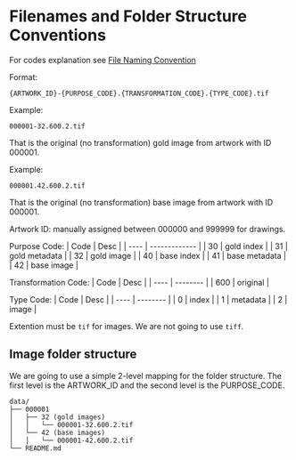 # Filenames and Folder Structure Conventions

For codes explanation see [File Naming Convention](File_Naming_Convention.md)

Format:

```text
{ARTWORK_ID}-{PURPOSE_CODE}.{TRANSFORMATION_CODE}.{TYPE_CODE}.tif
```

Example:

```text
000001-32.600.2.tif
```

That is the original (no transformation) gold image from artwork with ID 000001.

Example:

```text
000001.42.600.2.tif
```

That is the original (no transformation) base image from artwork with ID 000001.

Artwork ID: manually assigned between 000000 and 999999 for drawings.

Purpose Code:
| Code | Desc          |
| ---- | ------------- |
| 30   | gold index    |
| 31   | gold metadata |
| 32   | gold image    |
| 40   | base index    |
| 41   | base metadata |
| 42   | base image    |

Transformation Code:
| Code | Desc     |
| ---- | -------- |
| 600  | original |

Type Code:
| Code | Desc     |
| ---- | -------- |
| 0    | index    |
| 1    | metadata |
| 2    | image    |

Extention must be `tif` for images. We are not going to use `tiff`.

## Image folder structure

We are going to use a simple 2-level mapping for the folder structure. The first level is the ARTWORK_ID and the second level is the PURPOSE_CODE.

```text
data/
├── 000001
│   ├── 32 (gold images)
│   │   └── 000001-32.600.2.tif
│   └── 42 (base images)
│   │   └── 000001-42.600.2.tif
└── README.md
```
